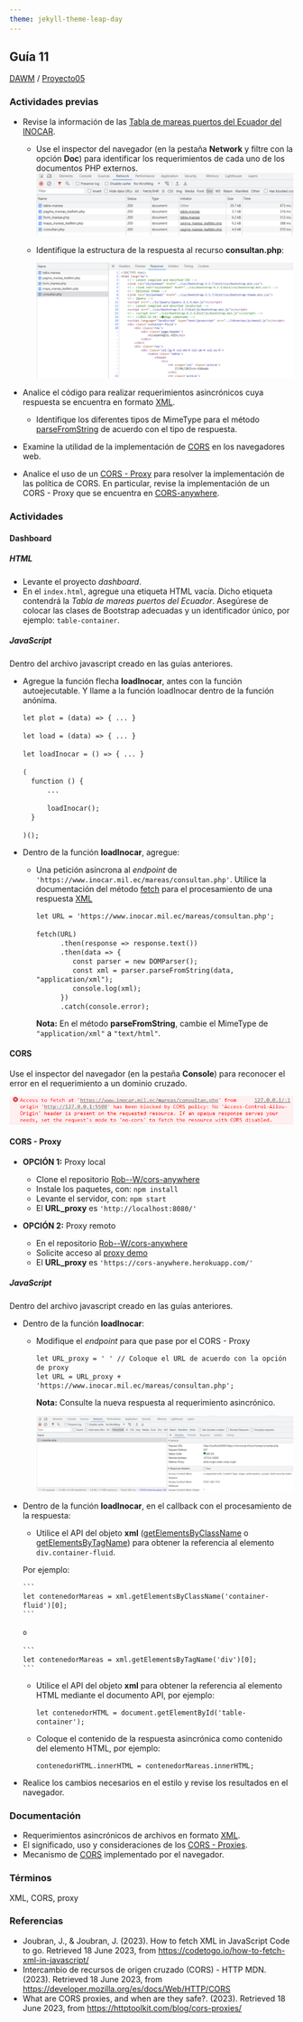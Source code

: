 ```yaml
---
theme: jekyll-theme-leap-day
---
```


## Guía 11

[DAWM](/DAWM/) / [Proyecto05](/DAWM/proyectos/2023/proyecto05)

### Actividades previas

* Revise la información de las [Tabla de mareas puertos del Ecuador del INOCAR](https://www.inocar.mil.ec/web/index.php/productos/tabla-mareas).

	- Use el inspector del navegador (en la pestaña **Network** y filtre con la opción **Doc**) para identificar los requerimientos de cada uno de los documentos PHP externos. 
  	![docs](imagenes/docs.png)

  - Identifique la estructura de la respuesta al recurso **consultan.php**:

  	![consultan](imagenes/consultan.png)

* Analice el código para realizar requerimientos asincrónicos cuya respuesta se encuentra en formato [XML](https://codetogo.io/how-to-fetch-xml-in-javascript/).
	- Identifique los diferentes tipos de MimeType para el método [parseFromString](https://developer.mozilla.org/en-US/docs/Web/API/DOMParser/parseFromString) de acuerdo con el tipo de respuesta.

* Examine la utilidad de la implementación de [CORS](https://developer.mozilla.org/es/docs/Web/HTTP/CORS) en los navegadores web.

* Analice el uso de un [CORS - Proxy](https://httptoolkit.com/blog/cors-proxies/) para resolver la implementación de las política de CORS. En particular, revise la implementación de un CORS - Proxy que se encuentra en [CORS-anywhere](https://github.com/Rob--W/cors-anywhere).

 
### Actividades

#### Dashboard

##### HTML

* Levante el proyecto _dashboard_.
* En el `index.html`, agregue una etiqueta HTML vacía. Dicho etiqueta contendrá la _Tabla de mareas puertos del Ecuador_. Asegúrese de colocar las clases de Bootstrap adecuadas y un identificador único, por ejemplo: `table-container`. 

##### JavaScript

Dentro del archivo javascript creado en las guías anteriores.

* Agregue la función flecha **loadInocar**, antes con la función autoejecutable. Y llame a la función loadInocar dentro de la función anónima.

  ```
  let plot = (data) => { ... }

  let load = (data) => { ... }
  
  let loadInocar = () => { ... }

  (
    function () { 
    	... 

    	loadInocar();
    }

  )();
  ```

* Dentro de la función **loadInocar**, agregue:

  - Una petición asíncrona al _endpoint_ de `'https://www.inocar.mil.ec/mareas/consultan.php'`. Utilice la documentación del método [fetch](https://www.javascripttutorial.net/javascript-fetch-api/) para el procesamiento de una respuesta [XML](https://codetogo.io/how-to-fetch-xml-in-javascript/)

	  ```
	  let URL = 'https://www.inocar.mil.ec/mareas/consultan.php';

	  fetch(URL)
		 	.then(response => response.text())
			.then(data => {
			   const parser = new DOMParser();
			   const xml = parser.parseFromString(data, "application/xml");
			   console.log(xml);
			})
			.catch(console.error);
	  ```

	**Nota:** En el método **parseFromString**, cambie el MimeType de `"application/xml"` a `"text/html"`.


#### CORS

Use el inspector del navegador (en la pestaña **Console**) para reconocer el error en el requerimiento a un dominio cruzado. 

![cors](imagenes/cors.png)

#### CORS - Proxy

* **OPCIÓN 1:** Proxy local

	+ Clone el repositorio [Rob--W/cors-anywhere](https://github.com/Rob--W/cors-anywhere) 
	+ Instale los paquetes, con: `npm install`
	+ Levante el servidor, con: `npm start`
	+ El **URL_proxy** es `'http://localhost:8080/'`

* **OPCIÓN 2:** Proxy remoto
	
	+ En el repositorio [Rob--W/cors-anywhere](https://github.com/Rob--W/cors-anywhere)
	+ Solicite acceso al [proxy demo](https://cors-anywhere.herokuapp.com/corsdemo)
	+ El **URL_proxy** es `'https://cors-anywhere.herokuapp.com/'`

##### JavaScript

Dentro del archivo javascript creado en las guías anteriores.

* Dentro de la función **loadInocar**:

	- Modifique el _endpoint_ para que pase por el CORS - Proxy

		```
		let URL_proxy = ' ' // Coloque el URL de acuerdo con la opción de proxy
	  let URL = URL_proxy + 'https://www.inocar.mil.ec/mareas/consultan.php';
	  ```

		**Nota:** Consulte la nueva respuesta al requerimiento asincrónico.

		![proxyconsultan](imagenes/proxyconsultan.png)


* Dentro de la función **loadInocar**, en el callback con el procesamiento de la respuesta:

	- Utilice el API del objeto **xml** ([getElementsByClassName](https://developer.mozilla.org/es/docs/Web/API/Document/getElementsByClassName) o [getElementsByTagName](https://developer.mozilla.org/es/docs/Web/API/Document/getElementsByTagName)) para obtener la referencia al elemento `div.container-fluid`.

  	Por ejemplo:

	  ```
	  let contenedorMareas = xml.getElementsByClassName('container-fluid')[0];
	  ```

	  o 

	  ```
	  let contenedorMareas = xml.getElementsByTagName('div')[0];
	  ```

  - Utilice el API del objeto **xml** para obtener la referencia al elemento HTML mediante el documento API, por ejemplo:
  	  
	  ```
	  let contenedorHTML = document.getElementById('table-container');
	  ```

  - Coloque el contenido de la respuesta asincrónica como contenido del elemento HTML, por ejemplo:

	  ```
	  contenedorHTML.innerHTML = contenedorMareas.innerHTML;
	  ```

* Realice los cambios necesarios en el estilo y revise los resultados en el navegador.

### Documentación

* Requerimientos asincrónicos de archivos en formato [XML](https://codetogo.io/how-to-fetch-xml-in-javascript/).
* El significado, uso y consideraciones de los [CORS - Proxies](https://httptoolkit.com/blog/cors-proxies/).
* Mecanismo de [CORS](https://developer.mozilla.org/es/docs/Web/HTTP/CORS) implementado por el navegador.

### Términos

XML, CORS, proxy

### Referencias

* Joubran, J., & Joubran, J. (2023). How to fetch XML in JavaScript  Code to go. Retrieved 18 June 2023, from https://codetogo.io/how-to-fetch-xml-in-javascript/
* Intercambio de recursos de origen cruzado (CORS) - HTTP MDN. (2023). Retrieved 18 June 2023, from https://developer.mozilla.org/es/docs/Web/HTTP/CORS
* What are CORS proxies, and when are they safe?. (2023). Retrieved 18 June 2023, from https://httptoolkit.com/blog/cors-proxies/